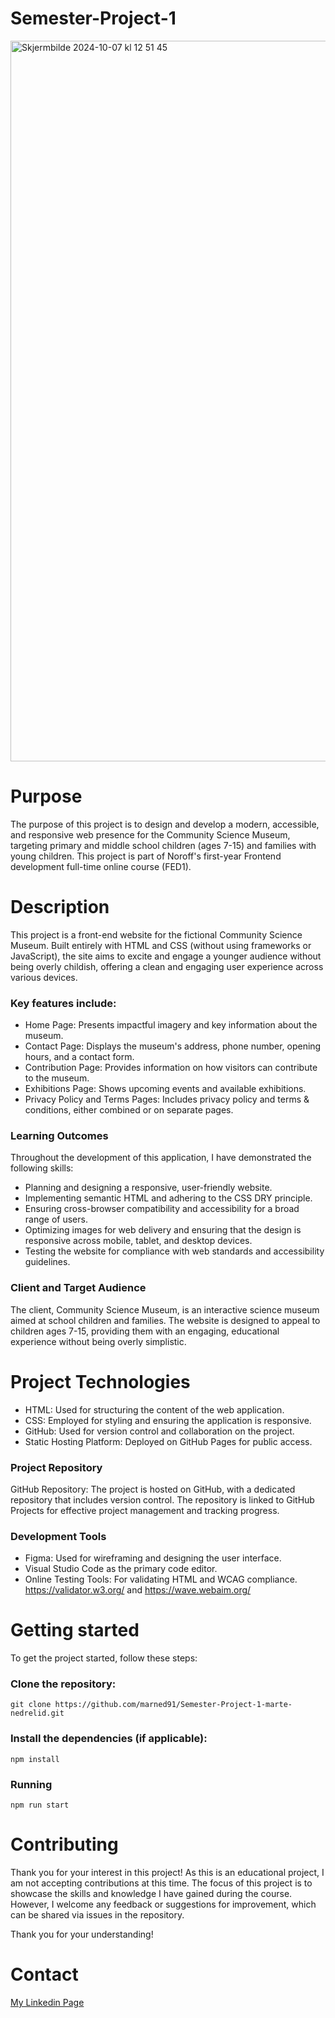 # Semester-Project-1
<img width="1153" alt="Skjermbilde 2024-10-07 kl  12 51 45" src="https://github.com/user-attachments/assets/3f517f9d-f06a-4d52-81a0-be5003b55a0b">

# Purpose
The purpose of this project is to design and develop a modern, accessible, and responsive web presence for the Community Science Museum, targeting primary and middle school children (ages 7-15) and families with young children. This project is part of Noroff's first-year Frontend development full-time online course (FED1).

# Description
This project is a front-end website for the fictional Community Science Museum. Built entirely with HTML and CSS (without using frameworks or JavaScript), the site aims to excite and engage a younger audience without being overly childish, offering a clean and engaging user experience across various devices.

### Key features include:
- Home Page: Presents impactful imagery and key information about the museum.
- Contact Page: Displays the museum's address, phone number, opening hours, and a contact form.
- Contribution Page: Provides information on how visitors can contribute to the museum.
- Exhibitions Page: Shows upcoming events and available exhibitions.
- Privacy Policy and Terms Pages: Includes privacy policy and terms & conditions, either combined or on separate pages.

### Learning Outcomes
Throughout the development of this application, I have demonstrated the following skills:

- Planning and designing a responsive, user-friendly website.
- Implementing semantic HTML and adhering to the CSS DRY principle.
- Ensuring cross-browser compatibility and accessibility for a broad range of users.
- Optimizing images for web delivery and ensuring that the design is responsive across mobile, tablet, and desktop devices.
- Testing the website for compliance with web standards and accessibility guidelines.

### Client and Target Audience
The client, Community Science Museum, is an interactive science museum aimed at school children and families. The website is designed to appeal to children ages 7-15, providing them with an engaging, educational experience without being overly simplistic.

# Project Technologies
- HTML: Used for structuring the content of the web application.
- CSS: Employed for styling and ensuring the application is responsive.
- GitHub: Used for version control and collaboration on the project.
- Static Hosting Platform: Deployed on GitHub Pages for public access.

### Project Repository
GitHub Repository: The project is hosted on GitHub, with a dedicated repository that includes version control. The repository is linked to GitHub Projects for effective project management and tracking progress.

### Development Tools
- Figma: Used for wireframing and designing the user interface.
- Visual Studio Code as the primary code editor.
- Online Testing Tools: For validating HTML and WCAG compliance. https://validator.w3.org/ and https://wave.webaim.org/

# Getting started

To get the project started, follow these steps:

### Clone the repository:
```git clone https://github.com/marned91/Semester-Project-1-marte-nedrelid.git```

### Install the dependencies (if applicable):
```npm install```

### Running
```npm run start```

# Contributing
Thank you for your interest in this project! As this is an educational project, I am not accepting contributions at this time. The focus of this project is to showcase the skills and knowledge I have gained during the course. However, I welcome any feedback or suggestions for improvement, which can be shared via issues in the repository.

Thank you for your understanding!

# Contact
[My Linkedin Page](https://www.linkedin.com/in/marte-n-18aab5101/)

